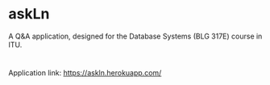 # askLn
A Q&A application, designed for the Database Systems (BLG 317E) course in ITU. 
#
Application link: https://askln.herokuapp.com/
